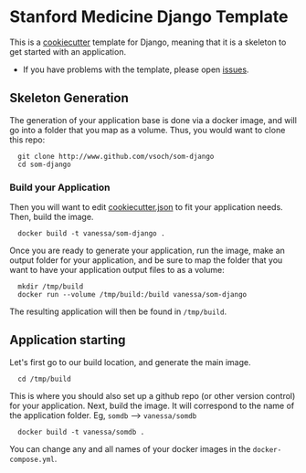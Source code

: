 # Stanford Medicine Django Template

This is a [cookiecutter](https://github.com/audreyr/cookiecutter) template for Django, meaning that it is a skeleton to get started with an application. 

* If you have problems with the template, please open [issues](https://www.github.com/vsoch/som-django/issues).


## Skeleton Generation
The generation of your application base is done via a docker image, and will go into a folder that you map as a volume. Thus, you would want to clone this repo:


      git clone http://www.github.com/vsoch/som-django
      cd som-django



### Build your Application
Then you will want to edit [cookiecutter.json](cookiecutter.json) to fit your application needs.  Then, build the image.


      docker build -t vanessa/som-django .


Once you are ready to generate your application, run the image, make an output folder for your application, and be sure to map the folder that you want to have your application output files to as a volume:


      mkdir /tmp/build
      docker run --volume /tmp/build:/build vanessa/som-django


The resulting application will then be found in `/tmp/build`.


## Application starting
Let's first go to our build location, and generate the main image.

      cd /tmp/build

This is where you should also set up a github repo (or other version control) for your application. Next, build the image. It will correspond to the name of the application folder. Eg, `somdb` --> `vanessa/somdb`


      docker build -t vanessa/somdb .

You can change any and all names of your docker images in the `docker-compose.yml`.
